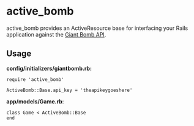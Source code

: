 # active_bomb

active_bomb provides an ActiveResource base for interfacing your Rails
application against the [Giant Bomb API](http://api.giantbomb.com/).

## Usage

**config/initializers/giantbomb.rb:**

    require 'active_bomb'

    ActiveBomb::Base.api_key = 'theapikeygoeshere'

**app/models/Game.rb**:

    class Game < ActiveBomb::Base
    end
    
